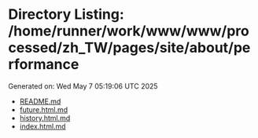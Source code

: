 # Directory Listing: /home/runner/work/www/www/processed/zh_TW/pages/site/about/performance
Generated on: Wed May  7 05:19:06 UTC 2025

- [README.md](README.md)
- [future.html.md](future.html.md)
- [history.html.md](history.html.md)
- [index.html.md](index.html.md)
